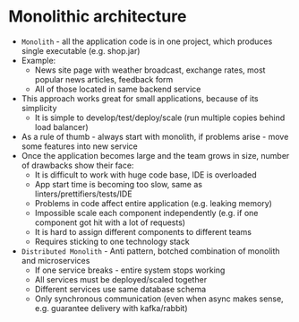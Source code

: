 # Monolithic architecture

* `Monolith` - all the application code is in one project, which produces single executable (e.g. shop.jar)
* Example:
    * News site page with weather broadcast, exchange rates, most popular news articles, feedback form
    * All of those located in same backend service
* This approach works great for small applications, because of its simplicity
    * It is simple to develop/test/deploy/scale (run multiple copies behind load balancer)
* As a rule of thumb - always start with monolith, if problems arise - move some features into new service
* Once the application becomes large and the team grows in size, number of drawbacks show their face:
    * It is difficult to work with huge code base, IDE is overloaded
    * App start time is becoming too slow, same as linters/prettifiers/tests/IDE
    * Problems in code affect entire application (e.g. leaking memory)
    * Impossible scale each component independently (e.g. if one component got hit with a lot of requests)
    * It is hard to assign different components to different teams
    * Requires sticking to one technology stack
* `Distributed Monolith` - Anti pattern, botched combination of monolith and microservices
  * If one service breaks - entire system stops working
  * All services must be deployed/scaled together
  * Different services use same database schema
  * Only synchronous communication (even when async makes sense, e.g. guarantee delivery with kafka/rabbit)
